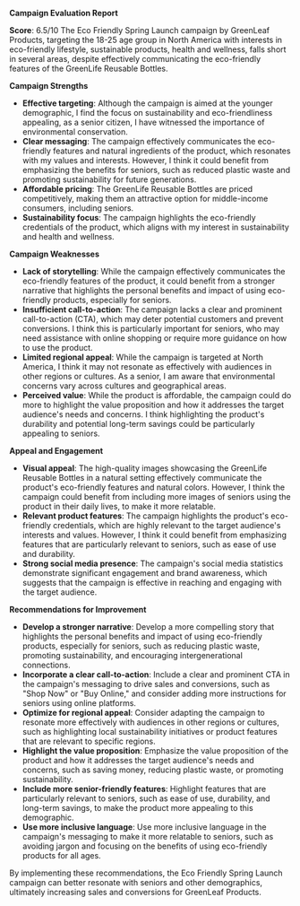 **Campaign Evaluation Report**

**Score**: 6.5/10
The Eco Friendly Spring Launch campaign by GreenLeaf Products, targeting the 18-25 age group in North America with interests in eco-friendly lifestyle, sustainable products, health and wellness, falls short in several areas, despite effectively communicating the eco-friendly features of the GreenLife Reusable Bottles.

**Campaign Strengths**

* **Effective targeting**: Although the campaign is aimed at the younger demographic, I find the focus on sustainability and eco-friendliness appealing, as a senior citizen, I have witnessed the importance of environmental conservation.
* **Clear messaging**: The campaign effectively communicates the eco-friendly features and natural ingredients of the product, which resonates with my values and interests. However, I think it could benefit from emphasizing the benefits for seniors, such as reduced plastic waste and promoting sustainability for future generations.
* **Affordable pricing**: The GreenLife Reusable Bottles are priced competitively, making them an attractive option for middle-income consumers, including seniors.
* **Sustainability focus**: The campaign highlights the eco-friendly credentials of the product, which aligns with my interest in sustainability and health and wellness.

**Campaign Weaknesses**

* **Lack of storytelling**: While the campaign effectively communicates the eco-friendly features of the product, it could benefit from a stronger narrative that highlights the personal benefits and impact of using eco-friendly products, especially for seniors.
* **Insufficient call-to-action**: The campaign lacks a clear and prominent call-to-action (CTA), which may deter potential customers and prevent conversions. I think this is particularly important for seniors, who may need assistance with online shopping or require more guidance on how to use the product.
* **Limited regional appeal**: While the campaign is targeted at North America, I think it may not resonate as effectively with audiences in other regions or cultures. As a senior, I am aware that environmental concerns vary across cultures and geographical areas.
* **Perceived value**: While the product is affordable, the campaign could do more to highlight the value proposition and how it addresses the target audience's needs and concerns. I think highlighting the product's durability and potential long-term savings could be particularly appealing to seniors.

**Appeal and Engagement**

* **Visual appeal**: The high-quality images showcasing the GreenLife Reusable Bottles in a natural setting effectively communicate the product's eco-friendly features and natural colors. However, I think the campaign could benefit from including more images of seniors using the product in their daily lives, to make it more relatable.
* **Relevant product features**: The campaign highlights the product's eco-friendly credentials, which are highly relevant to the target audience's interests and values. However, I think it could benefit from emphasizing features that are particularly relevant to seniors, such as ease of use and durability.
* **Strong social media presence**: The campaign's social media statistics demonstrate significant engagement and brand awareness, which suggests that the campaign is effective in reaching and engaging with the target audience.

**Recommendations for Improvement**

* **Develop a stronger narrative**: Develop a more compelling story that highlights the personal benefits and impact of using eco-friendly products, especially for seniors, such as reducing plastic waste, promoting sustainability, and encouraging intergenerational connections.
* **Incorporate a clear call-to-action**: Include a clear and prominent CTA in the campaign's messaging to drive sales and conversions, such as "Shop Now" or "Buy Online," and consider adding more instructions for seniors using online platforms.
* **Optimize for regional appeal**: Consider adapting the campaign to resonate more effectively with audiences in other regions or cultures, such as highlighting local sustainability initiatives or product features that are relevant to specific regions.
* **Highlight the value proposition**: Emphasize the value proposition of the product and how it addresses the target audience's needs and concerns, such as saving money, reducing plastic waste, or promoting sustainability.
* **Include more senior-friendly features**: Highlight features that are particularly relevant to seniors, such as ease of use, durability, and long-term savings, to make the product more appealing to this demographic.
* **Use more inclusive language**: Use more inclusive language in the campaign's messaging to make it more relatable to seniors, such as avoiding jargon and focusing on the benefits of using eco-friendly products for all ages.

By implementing these recommendations, the Eco Friendly Spring Launch campaign can better resonate with seniors and other demographics, ultimately increasing sales and conversions for GreenLeaf Products.